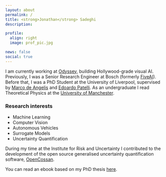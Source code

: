 ```yaml
---
layout: about
permalink: /
title: <strong>Jonathan</strong> Sadeghi
description:

profile:
  align: right
  image: prof_pic.jpg

news: false
social: true
---
```


I am currently working at [Odyssey](https://www.odyssey,systems), building Hollywood-grade visual AI.
Previously, I was a Senior Research Engineer at Bosch (formerly [FiveAI](https://www.five.ai/)).
Before that, I was a PhD Student at the University of Liverpool, supervised by [Marco de Angelis](https://marcodeangelis.github.io) and [Edoardo Patelli](https://www.strath.ac.uk/staff/patelliedoardoprofessor/).
As an undergraduate I read Theoretical Physics at the [University of Manchester](https://www.manchester.ac.uk/).

### Research interests
- Machine Learning
- Computer Vision
- Autonomous Vehicles
- Surrogate Models
- Uncertainty Quantification

During my time at the Institute for Risk and Uncertainty I contributed to the development of the open source generalised uncertainty quantification software, [OpenCossan](https://github.com/cossan-working-group/OpenCossan).

You can read an ebook based on my PhD thesis [here](https://uncertainty-for-engineers.github.io/uncertainty-modelling-for-engineers).
